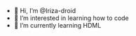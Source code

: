 - 👋 Hi, I’m @Iriza-droid
- 👀 I’m interested in learning how to code
- 🌱 I’m currently learning HDML

<!---
Iriza-droid/Iriza-droid is a ✨ special ✨ repository because its `README.md` (this file) appears on your GitHub profile.
You can click the Preview link to take a look at your changes.
--->
